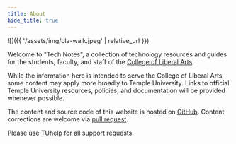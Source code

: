 ```yaml
---
title: About
hide_title: true
---
```


![]({{ '/assets/img/cla-walk.jpeg' | relative_url }})

Welcome to "Tech Notes", a collection of technology resources and guides
for the students, faculty, and staff of the [College of Liberal
    Arts](https://liberalarts.temple.edu).

While the information here is intended to serve the College of Liberal Arts,
some content may apply more broadly to Temple University. Links to official
Temple University resources, policies, and documentation will be provided
whenever possible.

The content and source code of this website is hosted on
[GitHub](https://github.com/TULiberalArts). Content corrections are welcome via
[pull request](https://github.com/TULiberalArts/tech-notes/pulls).

Please use [TUhelp](https://tuhelp.temple.edu) for all support requests.
